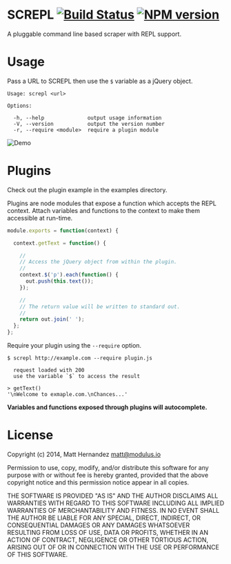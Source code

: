 SCREPL [![Build Status](https://travis-ci.org/fiveisprime/screpl.svg?branch=master)](https://travis-ci.org/fiveisprime/screpl) [![NPM version](https://badge.fury.io/js/screpl.svg)](http://badge.fury.io/js/screpl)
======

A pluggable command line based scraper with REPL support.

# Usage

Pass a URL to SCREPL then use the `$` variable as a jQuery object.

```shell
Usage: screpl <url>

Options:

  -h, --help              output usage information
  -V, --version           output the version number
  -r, --require <module>  require a plugin module
```

![Demo](https://dl.dropboxusercontent.com/u/48325037/screpl-demo.gif)

# Plugins

Check out the plugin example in the examples directory.

Plugins are node modules that expose a function which accepts the REPL context.
Attach variables and functions to the context to make them accessible at
run-time.

```javascript
module.exports = function(context) {

  context.getText = function() {

    //
    // Access the jQuery object from within the plugin.
    //
    context.$('p').each(function() {
      out.push(this.text());
    });

    //
    // The return value will be written to standard out.
    //
    return out.join(' ');
  };
};
```

Require your plugin using the `--require` option.

```shell
$ screpl http://example.com --require plugin.js

  request loaded with 200
  use the variable `$` to access the result

> getText()
'\nWelcome to exmaple.com.\nChances...'
```

**Variables and functions exposed through plugins will autocomplete.**

# License

Copyright (c) 2014, Matt Hernandez <matt@modulus.io>

Permission to use, copy, modify, and/or distribute this software for any
purpose with or without fee is hereby granted, provided that the above
copyright notice and this permission notice appear in all copies.

THE SOFTWARE IS PROVIDED "AS IS" AND THE AUTHOR DISCLAIMS ALL WARRANTIES WITH
REGARD TO THIS SOFTWARE INCLUDING ALL IMPLIED WARRANTIES OF MERCHANTABILITY AND
FITNESS. IN NO EVENT SHALL THE AUTHOR BE LIABLE FOR ANY SPECIAL, DIRECT,
INDIRECT, OR CONSEQUENTIAL DAMAGES OR ANY DAMAGES WHATSOEVER RESULTING FROM
LOSS OF USE, DATA OR PROFITS, WHETHER IN AN ACTION OF CONTRACT, NEGLIGENCE OR
OTHER TORTIOUS ACTION, ARISING OUT OF OR IN CONNECTION WITH THE USE OR
PERFORMANCE OF THIS SOFTWARE.
